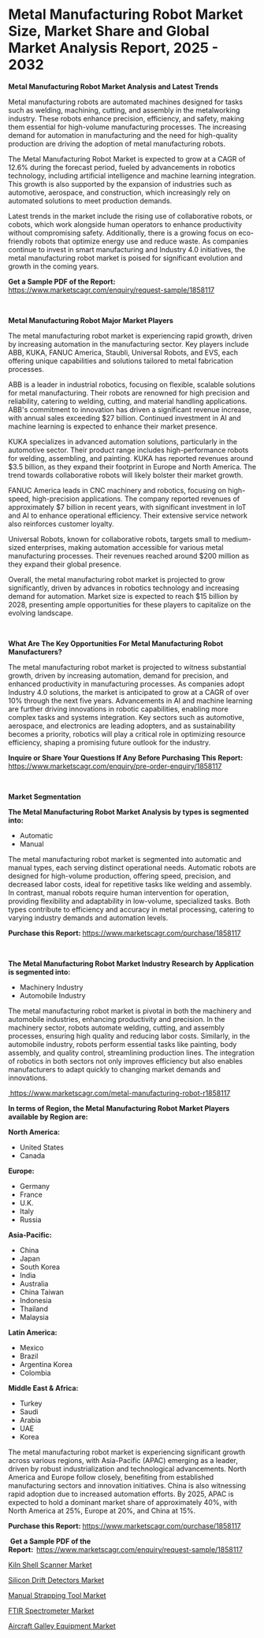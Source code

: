 <p><h1>Metal Manufacturing Robot Market Size, Market Share and Global Market Analysis Report, 2025 - 2032</h1></p><p><strong>Metal Manufacturing Robot Market Analysis and Latest Trends</strong></p>
<p><p>Metal manufacturing robots are automated machines designed for tasks such as welding, machining, cutting, and assembly in the metalworking industry. These robots enhance precision, efficiency, and safety, making them essential for high-volume manufacturing processes. The increasing demand for automation in manufacturing and the need for high-quality production are driving the adoption of metal manufacturing robots.</p><p>The Metal Manufacturing Robot Market is expected to grow at a CAGR of 12.6% during the forecast period, fueled by advancements in robotics technology, including artificial intelligence and machine learning integration. This growth is also supported by the expansion of industries such as automotive, aerospace, and construction, which increasingly rely on automated solutions to meet production demands.</p><p>Latest trends in the market include the rising use of collaborative robots, or cobots, which work alongside human operators to enhance productivity without compromising safety. Additionally, there is a growing focus on eco-friendly robots that optimize energy use and reduce waste. As companies continue to invest in smart manufacturing and Industry 4.0 initiatives, the metal manufacturing robot market is poised for significant evolution and growth in the coming years.</p></p>
<p><strong>Get a Sample PDF of the Report:&nbsp;</strong> <a href="https://www.marketscagr.com/enquiry/request-sample/1858117?utm_campaign=2106&utm_medium=2&utm_source=Github&utm_content=ia&utm_term=28022025&utm_id=metal-manufacturing-robot">https://www.marketscagr.com/enquiry/request-sample/1858117</a></p>
<p>&nbsp;</p>
<p><strong>Metal Manufacturing Robot Major Market Players</strong></p>
<p><p>The metal manufacturing robot market is experiencing rapid growth, driven by increasing automation in the manufacturing sector. Key players include ABB, KUKA, FANUC America, Staubli, Universal Robots, and EVS, each offering unique capabilities and solutions tailored to metal fabrication processes.</p><p>ABB is a leader in industrial robotics, focusing on flexible, scalable solutions for metal manufacturing. Their robots are renowned for high precision and reliability, catering to welding, cutting, and material handling applications. ABB's commitment to innovation has driven a significant revenue increase, with annual sales exceeding $27 billion. Continued investment in AI and machine learning is expected to enhance their market presence.</p><p>KUKA specializes in advanced automation solutions, particularly in the automotive sector. Their product range includes high-performance robots for welding, assembling, and painting. KUKA has reported revenues around $3.5 billion, as they expand their footprint in Europe and North America. The trend towards collaborative robots will likely bolster their market growth.</p><p>FANUC America leads in CNC machinery and robotics, focusing on high-speed, high-precision applications. The company reported revenues of approximately $7 billion in recent years, with significant investment in IoT and AI to enhance operational efficiency. Their extensive service network also reinforces customer loyalty.</p><p>Universal Robots, known for collaborative robots, targets small to medium-sized enterprises, making automation accessible for various metal manufacturing processes. Their revenues reached around $200 million as they expand their global presence.</p><p>Overall, the metal manufacturing robot market is projected to grow significantly, driven by advances in robotics technology and increasing demand for automation. Market size is expected to reach $15 billion by 2028, presenting ample opportunities for these players to capitalize on the evolving landscape.</p></p>
<p>&nbsp;</p>
<p><strong>What Are The Key Opportunities For Metal Manufacturing Robot Manufacturers?</strong></p>
<p><p>The metal manufacturing robot market is projected to witness substantial growth, driven by increasing automation, demand for precision, and enhanced productivity in manufacturing processes. As companies adopt Industry 4.0 solutions, the market is anticipated to grow at a CAGR of over 10% through the next five years. Advancements in AI and machine learning are further driving innovations in robotic capabilities, enabling more complex tasks and systems integration. Key sectors such as automotive, aerospace, and electronics are leading adopters, and as sustainability becomes a priority, robotics will play a critical role in optimizing resource efficiency, shaping a promising future outlook for the industry.</p></p>
<p><strong>Inquire or Share Your Questions If Any Before Purchasing This Report:</strong> <a href="https://www.marketscagr.com/enquiry/pre-order-enquiry/1858117?utm_campaign=2106&utm_medium=2&utm_source=Github&utm_content=ia&utm_term=28022025&utm_id=metal-manufacturing-robot">https://www.marketscagr.com/enquiry/pre-order-enquiry/1858117</a></p>
<p>&nbsp;</p>
<p><strong>Market Segmentation</strong></p>
<p><strong>The Metal Manufacturing Robot Market Analysis by types is segmented into:</strong></p>
<p><ul><li>Automatic</li><li>Manual</li></ul></p>
<p><p>The metal manufacturing robot market is segmented into automatic and manual types, each serving distinct operational needs. Automatic robots are designed for high-volume production, offering speed, precision, and decreased labor costs, ideal for repetitive tasks like welding and assembly. In contrast, manual robots require human intervention for operation, providing flexibility and adaptability in low-volume, specialized tasks. Both types contribute to efficiency and accuracy in metal processing, catering to varying industry demands and automation levels.</p></p>
<p><strong>Purchase this Report:&nbsp;</strong><a href="https://www.marketscagr.com/purchase/1858117?utm_campaign=2106&utm_medium=2&utm_source=Github&utm_content=ia&utm_term=28022025&utm_id=metal-manufacturing-robot">https://www.marketscagr.com/purchase/1858117</a></p>
<p>&nbsp;</p>
<p><strong>The Metal Manufacturing Robot Market Industry Research by Application is segmented into:</strong></p>
<p><ul><li>Machinery Industry</li><li>Automobile Industry</li></ul></p>
<p><p>The metal manufacturing robot market is pivotal in both the machinery and automobile industries, enhancing productivity and precision. In the machinery sector, robots automate welding, cutting, and assembly processes, ensuring high quality and reducing labor costs. Similarly, in the automobile industry, robots perform essential tasks like painting, body assembly, and quality control, streamlining production lines. The integration of robotics in both sectors not only improves efficiency but also enables manufacturers to adapt quickly to changing market demands and innovations.</p></p>
<p><a href="https://www.marketscagr.com/metal-manufacturing-robot-r1858117?utm_campaign=2106&utm_medium=2&utm_source=Github&utm_content=ia&utm_term=28022025&utm_id=metal-manufacturing-robot">&nbsp;https://www.marketscagr.com/metal-manufacturing-robot-r1858117</a></p>
<p><strong>In terms of Region, the Metal Manufacturing Robot Market Players available by Region are:</strong></p>
<p>
    <p> <strong> North America: </strong>
        <ul>
            <li>United States</li>
            <li>Canada</li>
        </ul>
        </p> 
    <p> <strong> Europe: </strong>
        <ul>
            <li>Germany</li>
            <li>France</li>
            <li>U.K.</li>
            <li>Italy</li>
            <li>Russia</li>
        </ul>
        </p> 
    <p> <strong> Asia-Pacific: </strong>
        <ul>
            <li>China</li>
            <li>Japan</li>
            <li>South Korea</li>
            <li>India</li>
            <li>Australia</li>
            <li>China Taiwan</li>
            <li>Indonesia</li>
            <li>Thailand</li>
            <li>Malaysia</li>
        </ul>
        </p> 
    <p> <strong> Latin America: </strong>
        <ul>
            <li>Mexico</li>
            <li>Brazil</li>
            <li>Argentina Korea</li>
            <li>Colombia</li>
        </ul>
        </p> 
    <p> <strong> Middle East & Africa: </strong>
        <ul>
            <li>Turkey</li>
            <li>Saudi</li>
            <li>Arabia</li>
            <li>UAE</li>
            <li>Korea</li>
        </ul>
    </p>
    </p>
<p><p>The metal manufacturing robot market is experiencing significant growth across various regions, with Asia-Pacific (APAC) emerging as a leader, driven by robust industrialization and technological advancements. North America and Europe follow closely, benefiting from established manufacturing sectors and innovation initiatives. China is also witnessing rapid adoption due to increased automation efforts. By 2025, APAC is expected to hold a dominant market share of approximately 40%, with North America at 25%, Europe at 20%, and China at 15%.</p></p>
<p><strong>Purchase this Report: </strong><a href="https://www.marketscagr.com/purchase/1858117?utm_campaign=2106&utm_medium=2&utm_source=Github&utm_content=ia&utm_term=28022025&utm_id=metal-manufacturing-robot">https://www.marketscagr.com/purchase/1858117</a></p>
<p>&nbsp;<strong>Get a Sample PDF of the Report:&nbsp;&nbsp;</strong><a href="https://www.marketscagr.com/enquiry/request-sample/1858117?utm_campaign=2106&utm_medium=2&utm_source=Github&utm_content=ia&utm_term=28022025&utm_id=metal-manufacturing-robot">https://www.marketscagr.com/enquiry/request-sample/1858117</a></p>
<p><strong></strong></p>
<p><p><a href="https://github.com/zeyddaddo4/Market-Research-Report-List-1/blob/main/kiln-shell-scanner-market.md?utm_campaign=2106&utm_medium=2&utm_source=Github&utm_content=ia&utm_term=28022025&utm_id=metal-manufacturing-robot">Kiln Shell Scanner Market</a></p><p><a href="https://github.com/direepittr/Market-Research-Report-List-1/blob/main/silicon-drift-detectors-market.md?utm_campaign=2106&utm_medium=2&utm_source=Github&utm_content=ia&utm_term=28022025&utm_id=metal-manufacturing-robot">Silicon Drift Detectors Market</a></p><p><a href="https://github.com/pllahoithana9/Market-Research-Report-List-1/blob/main/manual-strapping-tool-market.md?utm_campaign=2106&utm_medium=2&utm_source=Github&utm_content=ia&utm_term=28022025&utm_id=metal-manufacturing-robot">Manual Strapping Tool Market</a></p><p><a href="https://github.com/houltngake/Market-Research-Report-List-1/blob/main/ftir-spectrometer-market.md?utm_campaign=2106&utm_medium=2&utm_source=Github&utm_content=ia&utm_term=28022025&utm_id=metal-manufacturing-robot">FTIR Spectrometer Market</a></p><p><a href="https://github.com/rurakseidaf5/Market-Research-Report-List-1/blob/main/aircraft-galley-equipment-market.md?utm_campaign=2106&utm_medium=2&utm_source=Github&utm_content=ia&utm_term=28022025&utm_id=metal-manufacturing-robot">Aircraft Galley Equipment Market</a></p></p>
